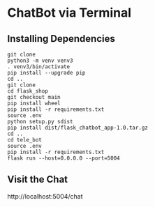 # ChatBot via Terminal

## Installing Dependencies
```
git clone 
python3 -m venv venv3
. venv3/bin/activate
pip install --upgrade pip
cd ..
git clone
cd flask_shop
git checkout main
pip install wheel
pip install -r requirements.txt 
source .env
python setup.py sdist
pip install dist/flask_chatbot_app-1.0.tar.gz
cd ..
cd tele_bot
source .env
pip install -r requirements.txt 
flask run --host=0.0.0.0 --port=5004
```

## Visit the Chat
http://localhost:5004/chat